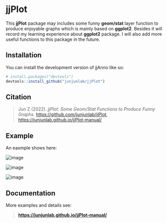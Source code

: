 # jjPlot

<!-- badges: start -->
<!-- badges: end -->

This **jjPlot** package may includes some funny **geom/stat** layer function to produce enjoyable graphs which is mainly based on **ggplot2**. Besides it will record my learning experience about **ggplot2** package. I will also add more useful functions to this package in the future.

## Installation

You can install the development version of jjAnno like so:

``` r
# install.packages("devtools")
devtools::install_github("junjunlab/jjPlot")
```

## Citation

> Jun Z (2022). *jjPlot: Some Geom/Stat Functions to Produce Funny Graphs.*  https://github.com/junjunlab/jjPlot, https://junjunlab.github.io/jjPlot-manual/

## Example

An eaxmple shows here:

![image](https://user-images.githubusercontent.com/64965509/184105867-6d4cb403-35c4-441f-bc03-78820ca7eab4.png)

![image](https://user-images.githubusercontent.com/64965509/185117157-40bf0dbc-36db-4f29-99e0-f9e8c1d32049.png)

![image](https://user-images.githubusercontent.com/64965509/185117040-734f828d-24ae-42dc-ac67-3a790a4237d6.png)

## Documentation

More examples and details see:

> **https://junjunlab.github.io/jjPlot-manual/**
